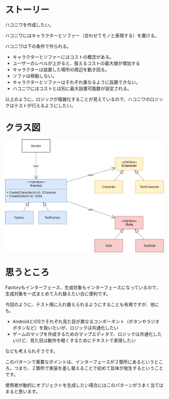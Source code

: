 # ストーリー

ハコニワを作成したい。

ハコニワにはキャラクターとソファー（合わせてモノと表現する）を置ける。

ハコニワは下の条件で作られる。

* キャラクターとソファーにはコストの概念がある。
* ユーザーのレベルが上がると、扱えるコストの最大値が増加する
* キャラクターは設置した場所の周辺を動き回る。
* ソファは移動しない。
* キャラクターとソファーはそれぞれ重なるように設置できない。
* ハコニワにはコストとは別に最大設置可能数が設定される。

以上のように、ロジックが複雑化することが見えているので、ハコニワのロジックはテストが行えるようにしたい。



# クラス図

![クラス図](ClassDiagram.png "クラス図")



# 思うところ

Factoryもインターフェース、生成対象もインターフェースになっているので、生成対象を一式まとめて入れ替えたい合に便利です。

今回のように、テスト用に入れ替えられるようにすることも有用ですが、他にも、

* AndroidとiOSでそれぞれ見た目が異なるコンポーネント（ボタンやラジオボタンなど）を扱いたいが、ロジックは共通化したい
* ゲームのマップを作成するためのマップエディタで、ロジックは共通化したいけど、見た目は動作を軽くするためにテキストで表現したい

なども考えられそうです。


このパターンで重要なポイントは、インターフェースが２箇所にあるというところ。つまり、２箇所で実装を差し替えることで初めて旨味が発生するということです。

使用者が動的にオブジェクトを生成したい場合にはこのパターンがうまく当てはまると思います。


